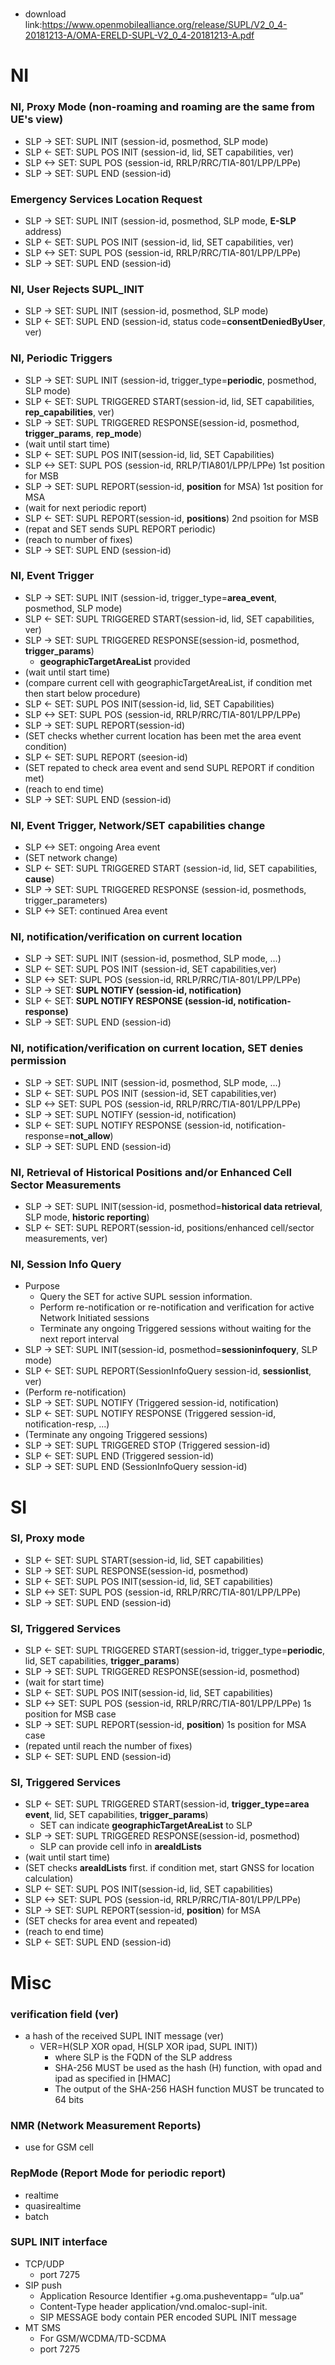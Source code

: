 # 
* download link:https://www.openmobilealliance.org/release/SUPL/V2_0_4-20181213-A/OMA-ERELD-SUPL-V2_0_4-20181213-A.pdf

# NI
### NI, Proxy Mode (non-roaming and roaming are the same from UE's view)
* SLP ->  SET: SUPL INIT (session-id, posmethod, SLP mode)
* SLP <-  SET: SUPL POS INIT (session-id, lid, SET capabilities, ver)
* SLP <-> SET: SUPL POS (session-id, RRLP/RRC/TIA-801/LPP/LPPe)
* SLP ->  SET: SUPL END (session-id)

### Emergency Services Location Request
* SLP ->  SET: SUPL INIT (session-id, posmethod, SLP mode, **E-SLP** address)
* SLP <-  SET: SUPL POS INIT (session-id, lid, SET capabilities, ver)
* SLP <-> SET: SUPL POS (session-id, RRLP/RRC/TIA-801/LPP/LPPe)
* SLP ->  SET: SUPL END (session-id)

### NI, User Rejects SUPL_INIT
* SLP ->  SET: SUPL INIT (session-id, posmethod, SLP mode)
* SLP <-  SET: SUPL END (session-id, status code=**consentDeniedByUser**, ver)

### NI, Periodic Triggers
* SLP ->  SET: SUPL INIT (session-id, trigger_type=**periodic**, posmethod, SLP mode)
* SLP <-  SET: SUPL TRIGGERED START(session-id, lid, SET capabilities, **rep_capabilities**, ver)
* SLP ->  SET: SUPL TRIGGERED RESPONSE(session-id, posmethod, **trigger_params**, **rep_mode**)
* (wait until start time)
* SLP <-  SET: SUPL POS INIT(session-id, lid, SET Capabilities)
* SLP <-> SET: SUPL POS (session-id, RRLP/TIA801/LPP/LPPe) 1st position for MSB
* SLP ->  SET: SUPL REPORT(session-id, **position** for MSA) 1st position for MSA
* (wait for next periodic report)
* SLP <-  SET: SUPL REPORT(session-id, **positions**) 2nd psoition for MSB
* (repat and SET sends SUPL REPORT periodic)
* (reach to number of fixes)
* SLP ->  SET: SUPL END (session-id)

### NI, Event Trigger
* SLP ->  SET: SUPL INIT (session-id, trigger_type=**area_event**, posmethod, SLP mode)
* SLP <-  SET: SUPL TRIGGERED START(session-id, lid, SET capabilities, ver)
* SLP ->  SET: SUPL TRIGGERED RESPONSE(session-id, posmethod, **trigger_params**)
  * **geographicTargetAreaList** provided
* (wait until start time)
* (compare current cell with geographicTargetAreaList, if condition met then start below procedure)
* SLP <-  SET: SUPL POS INIT(session-id, lid, SET Capabilities)
* SLP <-> SET: SUPL POS (session-id, RRLP/RRC/TIA-801/LPP/LPPe)
* SLP ->  SET: SUPL REPORT(session-id)
* (SET checks whether current location has been met the area event condition)
* SLP <-  SET: SUPL REPORT (seesion-id)
* (SET repated to check area event and send SUPL REPORT if condition met)
* (reach to end time)
* SLP ->  SET: SUPL END (session-id)

### NI, Event Trigger, Network/SET capabilities change
* SLP <-> SET: ongoing Area event
* (SET network change)
* SLP <-  SET: SUPL TRIGGERED START (session-id, lid, SET capabilities, **cause**)
* SLP ->  SET: SUPL TRIGGERED RESPONSE (session-id, posmethods, trigger_parameters)
* SLP <-> SET: continued Area event

### NI, notification/verification on current location
* SLP ->  SET: SUPL INIT (session-id, posmethod, SLP mode, ...)
* SLP <-  SET: SUPL POS INIT (session-id, SET capabilities,ver)
* SLP <-> SET: SUPL POS (session-id, RRLP/RRC/TIA-801/LPP/LPPe)
* SLP ->  SET: **SUPL NOTIFY (session-id, notification)**
* SLP <-  SET: **SUPL NOTIFY RESPONSE (session-id, notification-response)**
* SLP ->  SET: SUPL END (session-id)

### NI, notification/verification on current location, SET denies permission
* SLP ->  SET: SUPL INIT (session-id, posmethod, SLP mode, ...)
* SLP <-  SET: SUPL POS INIT (session-id, SET capabilities,ver)
* SLP <-> SET: SUPL POS (session-id, RRLP/RRC/TIA-801/LPP/LPPe)
* SLP ->  SET: SUPL NOTIFY (session-id, notification)
* SLP <-  SET: SUPL NOTIFY RESPONSE (session-id, notification-response=**not_allow**)
* SLP ->  SET: SUPL END (session-id)

### NI, Retrieval of Historical Positions and/or Enhanced Cell Sector Measurements
* SLP ->  SET: SUPL INIT(session-id, posmethod=**historical data retrieval**, SLP mode, **historic reporting**)
* SLP <-  SET: SUPL REPORT(session-id, positions/enhanced cell/sector measurements, ver)

### NI, Session Info Query
* Purpose
  * Query the SET for active SUPL session information.
  * Perform re-notification or re-notification and verification for active Network Initiated sessions
  * Terminate any ongoing Triggered sessions without waiting for the next report interval
* SLP ->  SET: SUPL INIT(session-id, posmethod=**sessioninfoquery**, SLP mode)
* SLP <-  SET: SUPL REPORT(SessionInfoQuery session-id, **sessionlist**, ver)
* (Perform re-notification)
* SLP ->  SET: SUPL NOTIFY (Triggered session-id, notification) 
* SLP <-  SET: SUPL NOTIFY RESPONSE (Triggered session-id, notification-resp, ...)
* (Terminate any ongoing Triggered sessions)
* SLP ->  SET: SUPL TRIGGERED STOP (Triggered session-id)
* SLP <-  SET: SUPL END (Triggered session-id)
* SLP ->  SET: SUPL END (SessionInfoQuery session-id)

# SI
### SI, Proxy mode
* SLP <-  SET: SUPL START(session-id, lid, SET capabilities)
* SLP ->  SET: SUPL RESPONSE(session-id, posmethod)
* SLP <-  SET: SUPL POS INIT(session-id, lid, SET capabilities)
* SLP <-> SET: SUPL POS (session-id, RRLP/RRC/TIA-801/LPP/LPPe)
* SLP ->  SET: SUPL END (session-id)

### SI, Triggered Services
* SLP <-  SET: SUPL TRIGGERED START(session-id, trigger_type=**periodic**, lid, SET capabilities, **trigger_params**)
* SLP ->  SET: SUPL TRIGGERED RESPONSE(session-id, posmethod)
* (wait for start time)
* SLP <-  SET: SUPL POS INIT(session-id, lid, SET capabilities)
* SLP <-> SET: SUPL POS (session-id, RRLP/RRC/TIA-801/LPP/LPPe) 1s position for MSB case
* SLP ->  SET: SUPL REPORT(session-id, **position**) 1s position for MSA case
* (repated until reach the number of fixes)
* SLP <-  SET: SUPL END (session-id)

### SI, Triggered Services
* SLP <-  SET: SUPL TRIGGERED START(session-id, **trigger_type=area event**, lid, SET capabilities, **trigger_params**)
  * SET can indicate **geographicTargetAreaList** to SLP
* SLP ->  SET: SUPL TRIGGERED RESPONSE(session-id, posmethod)
  * SLP can provide cell info in **areaIdLists**
* (wait until start time)
* (SET checks **areaIdLists** first. if condition met, start GNSS for location calculation)
* SLP <-  SET: SUPL POS INIT(session-id, lid, SET capabilities)
* SLP <-> SET: SUPL POS (session-id, RRLP/RRC/TIA-801/LPP/LPPe)
* SLP ->  SET: SUPL REPORT(session-id, **position**) for MSA
* (SET checks for area event and repeated)
* (reach to end time)
* SLP <-  SET: SUPL END (session-id)

# Misc
### verification field (**ver**)
* a hash of the received SUPL INIT message (ver)
  * VER=H(SLP XOR opad, H(SLP XOR ipad, SUPL INIT))
    * where SLP is the FQDN of the SLP address
    * SHA-256 MUST be used as the hash (H) function, with opad and ipad as specified in [HMAC]
    * The output of the SHA-256 HASH function MUST be truncated to 64 bits
### NMR (Network Measurement Reports)
* use for GSM cell
### RepMode (Report Mode for periodic report)
* realtime
* quasirealtime
* batch
### SUPL INIT interface
* TCP/UDP
  * port 7275
* SIP push
  * Application Resource Identifier +g.oma.pusheventapp= “ulp.ua”
  * Content-Type header application/vnd.omaloc-supl-init.
  * SIP MESSAGE body contain PER encoded SUPL INIT message
* MT SMS
  * For GSM/WCDMA/TD-SCDMA
  * port 7275
